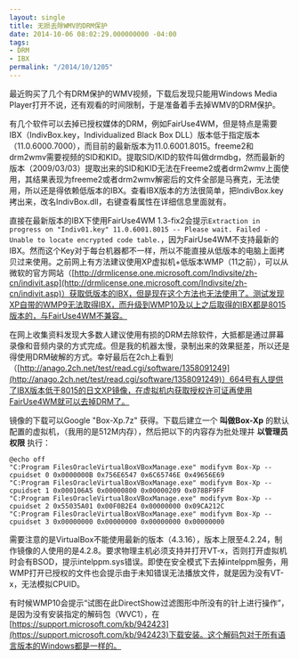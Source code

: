```yaml
---
layout: single
title: 无损去除WMV的DRM保护
date: 2014-10-06 08:02:29.000000000 -04:00
tags:
- DRM
- IBX
permalink: "/2014/10/1205"
---
```

最近购买了几个有DRM保护的WMV视频，下载后发现只能用Windows Media Player打开不说，还有观看的时间限制，于是准备着手去掉WMV的DRM保护。

有几个软件可以去掉已授权媒体的DRM，例如FairUse4WM，但是特点是需要IBX（IndivBox.key，Individualized Black Box DLL）版本低于指定版本（11.0.6000.7000），而目前的最新版本为11.0.6001.8015。freeme2和drm2wmv需要视频的SID和KID。提取SID/KID的软件叫做drmdbg，然而最新的版本（2009/03/03）提取出来的SID和KID无法在Freeme2或者drm2wmv上面使用，其结果表现为freeme2或者drm2wmv解密后的文件全部是马赛克，无法使用，所以还是得依赖低版本的IBX。查看IBX版本的方法很简单，把IndivBox.key拷出来，改名IndivBox.dll，右键查看属性在详细信息里面就有。

直接在最新版本的IBX下使用FairUse4WM 1.3-fix2会提示`Extraction in progress on "Indiv01.key" 11.0.6001.8015 -- Please wait. Failed - Unable to locate encrypted code table.`，因为FairUse4WM不支持最新的IBX。然而这个Key对于每台机器都不一样，所以不能直接从低版本的电脑上面拷贝过来使用。之前网上有方法建议使用XP虚拟机+低版本WMP（11之前），可以从微软的官方网站（[http://drmlicense.one.microsoft.com/Indivsite/zh-cn/indivit.asp](http://drmlicense.one.microsoft.com/Indivsite/zh-cn/indivit.asp)）获取低版本的IBX，但是现在这个方法也无法使用了。测试发现XP自带的WMP9无法取得IBX，而升级到WMP10及以上之后取得的IBX都是8015版本的，与FairUse4WM不兼容。

在网上收集资料发现大多数人建议使用有损的DRM去除软件，大抵都是通过屏幕录像和音频内录的方式完成。但是我的机器太慢，录制出来的效果挺差，所以还是得使用DRM破解的方式。幸好最后在2ch上看到（[http://anago.2ch.net/test/read.cgi/software/1358091249](http://anago.2ch.net/test/read.cgi/software/1358091249)）664号有人提供了IBX版本低于8015的日文XP镜像，在虚拟机内获取授权许可证再使用FairUse4WM就可以去掉DRM了。

镜像的下载可以Google "Box-Xp.7z" 获得。下载后建立一个 **叫做Box-Xp** 的默认配置的虚拟机，（我用的是512M内存），然后把以下的内容存为批处理并 **以管理员权限** 执行：

```
@echo off
"C:Program FilesOracleVirtualBoxVBoxManage.exe" modifyvm Box-Xp --cpuidset 0 0x0000000B 0x756E6547 0x6C65746E 0x49656E69
"C:Program FilesOracleVirtualBoxVBoxManage.exe" modifyvm Box-Xp --cpuidset 1 0x000106A5 0x00000800 0x00000209 0x078BF9FF
"C:Program FilesOracleVirtualBoxVBoxManage.exe" modifyvm Box-Xp --cpuidset 2 0x55035A01 0x00F0B2E4 0x00000000 0x09CA212C
"C:Program FilesOracleVirtualBoxVBoxManage.exe" modifyvm Box-Xp --cpuidset 3 0x00000000 0x00000000 0x00000000 0x00000000
```

需要注意的是VirtualBox不能使用最新的版本（4.3.16），版本上限至4.2.24，制作镜像的人使用的是4.2.8。要求物理主机必须支持并打开VT-x，否则打开虚拟机时会有BSOD，提示intelppm.sys错误。即使在安全模式下去掉intelppm服务，用WMP打开已授权的文件也会提示由于未知错误无法播放文件，就是因为没有VT-x，无法模拟CPUID。

有时候WMP10会提示“试图在此DirectShow过滤图形中所没有的针上进行操作”，是因为没有安装指定的解码包（WVC1），在[https://support.microsoft.com/kb/942423](https://support.microsoft.com/kb/942423)下载安装。这个解码包对于所有语言版本的Windows都是一样的。